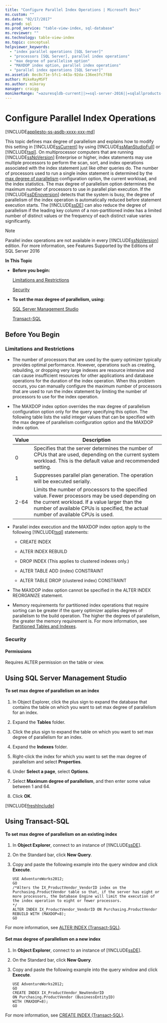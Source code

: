 ```yaml
---
title: "Configure Parallel Index Operations | Microsoft Docs"
ms.custom: ""
ms.date: "02/17/2017"
ms.prod: sql
ms.prod_service: "table-view-index, sql-database"
ms.reviewer: ""
ms.technology: table-view-index
ms.topic: conceptual
helpviewer_keywords: 
  - "index parallel operations [SQL Server]"
  - "processors [SQL Server], parallel index operations"
  - "max degree of parallelism option"
  - "MAXDOP index option, parallel index operations"
  - "parallel index operations [SQL Server]"
ms.assetid: 8ec8c71e-5fc1-443a-92da-136ee3fc7f88
author: MikeRayMSFT
ms.author: mikeray
manager: craigg
monikerRange: "=azuresqldb-current||>=sql-server-2016||=sqlallproducts-allversions||>=sql-server-linux-2017||=azuresqldb-mi-current"
---
```

# Configure Parallel Index Operations
[!INCLUDE[appliesto-ss-asdb-xxxx-xxx-md](../../includes/appliesto-ss-asdb-xxxx-xxx-md.md)]

  This topic defines max degree of parallelism and explains how to modify this setting in [!INCLUDE[ssCurrent](../../includes/sscurrent-md.md)] by using [!INCLUDE[ssManStudioFull](../../includes/ssmanstudiofull-md.md)] or [!INCLUDE[tsql](../../includes/tsql-md.md)]. On multiprocessor computers that are running [!INCLUDE[ssNoVersion](../../includes/ssnoversion-md.md)] Enterprise or higher, index statements may use multiple processors to perform the scan, sort, and index operations associated with the index statement just like other queries do. The number of processors used to run a single index statement is determined by the [max degree of parallelism](../../database-engine/configure-windows/configure-the-max-degree-of-parallelism-server-configuration-option.md) configuration option, the current workload, and the index statistics. The max degree of parallelism option determines the maximum number of processors to use in parallel plan execution. If the [!INCLUDE[ssDEnoversion](../../includes/ssdenoversion-md.md)] detects that the system is busy, the degree of parallelism of the index operation is automatically reduced before statement execution starts. The [!INCLUDE[ssDE](../../includes/ssde-md.md)] can also reduce the degree of parallelism if the leading key column of a non-partitioned index has a limited number of distinct values or the frequency of each distinct value varies significantly.  
  
> [!NOTE]  
>  Parallel index operations are not available in every [!INCLUDE[ssNoVersion](../../includes/ssnoversion-md.md)] edition. For more information, see Features Supported by the Editions of SQL Server 2016  
  
 **In This Topic**  
  
-   **Before you begin:**  
  
     [Limitations and Restrictions](#Restrictions)  
  
     [Security](#Security)  
  
-   **To set the max degree of parallelism, using:**  
  
     [SQL Server Management Studio](#SSMSProcedure)  
  
     [Transact-SQL](#TsqlProcedure)  
  
##  <a name="BeforeYouBegin"></a> Before You Begin  
  
###  <a name="Restrictions"></a> Limitations and Restrictions  
  
-   The number of processors that are used by the query optimizer typically provides optimal performance. However, operations such as creating, rebuilding, or dropping very large indexes are resource intensive and can cause insufficient resources for other applications and database operations for the duration of the index operation. When this problem occurs, you can manually configure the maximum number of processors that are used to run the index statement by limiting the number of processors to use for the index operation.  
  
-   The MAXDOP index option overrides the max degree of parallelism configuration option only for the query specifying this option. The following table lists the valid integer values that can be specified with the max degree of parallelism configuration option and the MAXDOP index option.  
  
    |Value|Description|  
    |-----------|-----------------|  
    |0|Specifies that the server determines the number of CPUs that are used, depending on the current system workload. This is the default value and recommended setting.|  
    |1|Suppresses parallel plan generation. The operation will be executed serially.|  
    |2-64|Limits the number of processors to the specified value. Fewer processors may be used depending on the current workload. If a value larger than the number of available CPUs is specified, the actual number of available CPUs is used.|  
  
-   Parallel index execution and the MAXDOP index option apply to the following [!INCLUDE[tsql](../../includes/tsql-md.md)] statements:  
  
    -   CREATE INDEX  
  
    -   ALTER INDEX REBUILD  
  
    -   DROP INDEX (This applies to clustered indexes only.)  
  
    -   ALTER TABLE ADD (index) CONSTRAINT  
  
    -   ALTER TABLE DROP (clustered index) CONSTRAINT  
  
-   The MAXDOP index option cannot be specified in the ALTER INDEX REORGANIZE statement.  
  
-   Memory requirements for partitioned index operations that require sorting can be greater if the query optimizer applies degrees of parallelism to the build operation. The higher the degrees of parallelism, the greater the memory requirement is. For more information, see [Partitioned Tables and Indexes](../../relational-databases/partitions/partitioned-tables-and-indexes.md).  
  
###  <a name="Security"></a> Security  
  
####  <a name="Permissions"></a> Permissions  
 Requires ALTER permission on the table or view.  
  
##  <a name="SSMSProcedure"></a> Using SQL Server Management Studio  
  
#### To set max degree of parallelism on an index  
  
1.  In Object Explorer, click the plus sign to expand the database that contains the table on which you want to set max degree of parallelism for an index.  
  
2.  Expand the **Tables** folder.  
  
3.  Click the plus sign to expand the table on which you want to set max degree of parallelism for an index.  
  
4.  Expand the **Indexes** folder.  
  
5.  Right-click the index for which you want to set the max degree of parallelism and select **Properties**.  
  
6.  Under **Select a page**, select **Options**.  
  
7.  Select **Maximum degree of parallelism**, and then enter some value between 1 and 64.  
  
8.  Click **OK**.  

[!INCLUDE[freshInclude](../../includes/paragraph-content/fresh-note-steps-feedback.md)]

##  <a name="TsqlProcedure"></a> Using Transact-SQL  
  
#### To set max degree of parallelism on an existing index  
  
1.  In **Object Explorer**, connect to an instance of [!INCLUDE[ssDE](../../includes/ssde-md.md)].  
  
2.  On the Standard bar, click **New Query**.  
  
3.  Copy and paste the following example into the query window and click **Execute**.  
  
    ```  
    USE AdventureWorks2012;   
    GO  
    /*Alters the IX_ProductVendor_VendorID index on the Purchasing.ProductVendor table so that, if the server has eight or more processors, the Database Engine will limit the execution of the index operation to eight or fewer processors.  
    */  
    ALTER INDEX IX_ProductVendor_VendorID ON Purchasing.ProductVendor  
    REBUILD WITH (MAXDOP=8);   
    GO  
    ```  
  
 For more information, see [ALTER INDEX &#40;Transact-SQL&#41;](../../t-sql/statements/alter-index-transact-sql.md).  
  
#### Set max degree of parallelism on a new index  
  
1.  In **Object Explorer**, connect to an instance of [!INCLUDE[ssDE](../../includes/ssde-md.md)].  
  
2.  On the Standard bar, click **New Query**.  
  
3.  Copy and paste the following example into the query window and click **Execute**.  
  
    ```  
    USE AdventureWorks2012;  
    GO  
    CREATE INDEX IX_ProductVendor_NewVendorID   
    ON Purchasing.ProductVendor (BusinessEntityID)  
    WITH (MAXDOP=8);  
    GO  
    ```  
  
 For more information, see [CREATE INDEX &#40;Transact-SQL&#41;](../../t-sql/statements/create-index-transact-sql.md).  
  
  
